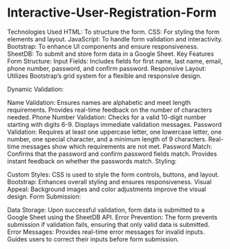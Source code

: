 # Interactive-User-Registration-Form

Technologies Used
          HTML: To structure the form.
          CSS: For styling the form elements and layout.
          JavaScript: To handle form validation and interactivity.
          Bootstrap: To enhance UI components and ensure responsiveness.
          SheetDB: To submit and store form data in a Google Sheet.
Key Features
Form Structure:
Input Fields:
          Includes fields for first name, last name, email, phone number, password, and confirm password.
          Responsive Layout: Utilizes Bootstrap’s grid system for a flexible and responsive design.
        
Dynamic Validation:

Name Validation:
          Ensures names are alphabetic and meet length requirements.
          Provides real-time feedback on the number of characters needed.
Phone Number Validation:
          Checks for a valid 10-digit number starting with digits 6-9.
          Displays immediate validation messages.
Password Validation:
          Requires at least one uppercase letter, one lowercase letter, one number, one special character, and a minimum length of 9 characters.
          Real-time messages show which requirements are not met.
Password Match:
          Confirms that the password and confirm password fields match.
          Provides instant feedback on whether the passwords match.
Styling:

Custom Styles: CSS is used to style the form controls, buttons, and layout.
Bootstrap: Enhances overall styling and ensures responsiveness.
Visual Appeal: Background images and color adjustments improve the visual design.
Form Submission:

Data Storage: Upon successful validation, form data is submitted to a Google Sheet using the SheetDB API.
         Error Prevention: The form prevents submission if validation fails, ensuring that only valid data is submitted.
Error Messages:
          Provides real-time error messages for invalid inputs.
          Guides users to correct their inputs before form submission.


